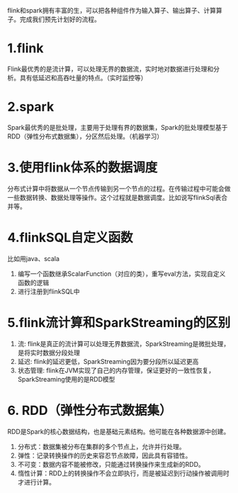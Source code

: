flink和spark拥有丰富的生，可以把各种组件作为输入算子、输出算子、计算算子。完成我们预先计划好的流程。

# 1.flink

Flink最优秀的是流计算，可以处理无界的数据流，实时地对数据进行处理和分析。具有低延迟和高吞吐量的特点。（实时监控等）

# 2.spark

Spark最优秀的是批处理，主要用于处理有界的数据集，Spark的批处理模型基于RDD（弹性分布式数据集），分区然后处理。（机器学习）

# 3.使用flink体系的数据调度

分布式计算中将数据从一个节点传输到另一个节点的过程。在传输过程中可能会做一些数据转换、数据处理等操作。这个过程就是数据调度。比如说写flinkSql表合并等。

# 4.flinkSQL自定义函数

比如用java、scala

1. 编写一个函数继承ScalarFunction（对应的类），重写eval方法，实现自定义函数的逻辑
2. 进行注册到flinkSQL中

# 5.flink流计算和SparkStreaming的区别

1. 流: flink是真正的流计算可以处理无界数据流，SparkStreaming是微批处理，是将实时数据分段处理
2. 延迟: flink的延迟更低，SparkStreaming因为要分段所以延迟更高
3. 状态管理: flink在JVM实现了自己的内存管理，保证更好的一致性恢复，SparkStreaming使用的是RDD模型

# 6. RDD（弹性分布式数据集）

RDD是Spark的核心数据结构，也是基础元素结构。他可能在各种数据源中创建。

1. 分布式：数据集被分布在集群的多个节点上，允许并行处理。
2. 弹性：记录转换操作的历史来容忍节点故障，因此具有容错性。
3. 不可变：数据内容不能被修改，只能通过转换操作来生成新的RDD。
4. 惰性计算：RDD上的转换操作不会立即执行，而是被延迟到行动操作被调用时才进行计算。


